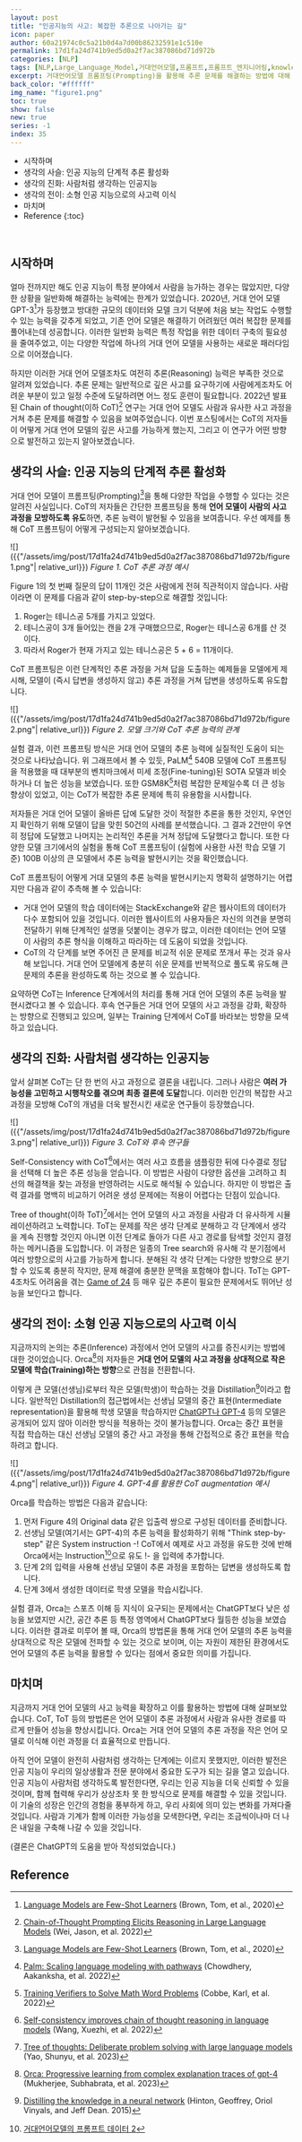 ```yaml
---
layout: post
title: "인공지능의 사고: 복잡한 추론으로 나아가는 길"
icon: paper
author: 60a21974c0c5a21b0d4a7d00b86232591e1c510e
permalink: 17d1fa24d741b9ed5d0a2f7ac387086bd71d972b
categories: [NLP]
tags: [NLP,Large_Language_Model,거대언어모델,프롬프트,프롬프트_엔지니어링,knowledge_distillation]
excerpt: 거대언어모델 프롬프팅(Prompting)을 활용해 추론 문제를 해결하는 방법에 대해 알아봅니다.
back_color: "#ffffff"
img_name: "figure1.png"
toc: true
show: false
new: true
series: -1
index: 35
---
```


* 시작하며
* 생각의 사슬: 인공 지능의 단계적 추론 활성화 
* 생각의 진화: 사람처럼 생각하는 인공지능 
* 생각의 전이: 소형 인공 지능으로의 사고력 이식 
* 마치며 
* Reference
{:toc}

<br/>

## 시작하며

얼마 전까지만 해도 인공 지능이 특정 분야에서 사람을 능가하는 경우는 많았지만, 다양한 상황을 일반화해 해결하는 능력에는 한계가 있었습니다.
2020년, 거대 언어 모델 GPT-3[^1]가 등장했고 방대한 규모의 데이터와 모델 크기 덕분에 처음 보는 작업도 수행할 수 있는 능력을 갖추게 되었고, 기존 언어 모델은 해결하기 어려웠던 여러 복잡한 문제를 풀어내는데 성공합니다.
이러한 일반화 능력은 특정 작업을 위한 데이터 구축의 필요성을 줄여주었고, 이는 다양한 작업에 하나의 거대 언어 모델을 사용하는 새로운 패러다임으로 이어졌습니다.

하지만 이러한 거대 언어 모델조차도 여전히 추론(Reasoning) 능력은 부족한 것으로 알려져 있었습니다.
추론 문제는 일반적으로 깊은 사고를 요구하기에 사람에게조차도 어려운 부분이 있고 일정 수준에 도달하려면 어느 정도 훈련이 필요합니다.
2022년 발표된 Chain of thought(이하 CoT)[^2] 연구는 거대 언어 모델도 사람과 유사한 사고 과정을 거쳐 추론 문제를 해결할 수 있음을 보여주었습니다.
이번 포스팅에서는 CoT의 저자들이 어떻게 거대 언어 모델의 깊은 사고를 가능하게 했는지, 그리고 이 연구가 어떤 방향으로 발전하고 있는지 알아보겠습니다.


## 생각의 사슬: 인공 지능의 단계적 추론 활성화

거대 언어 모델이 프롬프팅(Prompting)[^1]을 통해 다양한 작업을 수행할 수 있다는 것은 알려진 사실입니다.
CoT의 저자들은 간단한 프롬프팅을 통해 **언어 모델이 사람의 사고 과정을 모방하도록 유도**하면, 추론 능력이 발현될 수 있음을 보여줍니다.
우선 예제를 통해 CoT 프롬프팅이 어떻게 구성되는지 알아보겠습니다.

![]({{"/assets/img/post/17d1fa24d741b9ed5d0a2f7ac387086bd71d972b/figure1.png"| relative_url}})
*Figure 1. CoT 추론 과정 예시*

Figure 1의 첫 번째 질문의 답이 11개인 것은 사람에게 전혀 직관적이지 않습니다.
사람이라면 이 문제를 다음과 같이 step-by-step으로 해결할 것입니다:
1. Roger는 테니스공 5개를 가지고 있었다.
2. 테니스공이 3개 들어있는 캔을 2개 구매했으므로, Roger는 테니스공 6개를 산 것이다.
3. 따라서 Roger가 현재 가지고 있는 테니스공은 5 + 6 = 11개이다.

CoT 프롬프팅은 이런 단계적인 추론 과정을 거쳐 답을 도출하는 예제들을 모델에게 제시해, 모델이 (즉시 답변을 생성하지 않고) 추론 과정을 거쳐 답변을 생성하도록 유도합니다.

![]({{"/assets/img/post/17d1fa24d741b9ed5d0a2f7ac387086bd71d972b/figure2.png"| relative_url}})
*Figure 2. 모델 크기와 CoT 추론 능력의 관계*

실험 결과, 이런 프롬프팅 방식은 거대 언어 모델의 추론 능력에 실질적인 도움이 되는 것으로 나타났습니다.
위 그래프에서 볼 수 있듯, PaLM[^3] 540B 모델에 CoT 프롬프팅을 적용했을 때 대부분의 벤치마크에서 미세 조정(Fine-tuning)된 SOTA 모델과 비슷하거나 더 높은 성능을 보였습니다.
또한 GSM8K[^4]처럼 복잡한 문제일수록 더 큰 성능 향상이 있었고, 이는 CoT가 복잡한 추론 문제에 특히 유용함을 시사합니다.

저자들은 거대 언어 모델이 올바른 답에 도달한 것이 적절한 추론을 통한 것인지, 우연인지 확인하기 위해 모델이 답을 맞힌 50건의 사례를 분석했습니다.
그 결과 2건만이 우연히 정답에 도달했고 나머지는 논리적인 추론을 거쳐 정답에 도달했다고 합니다.
또한 다양한 모델 크기에서의 실험을 통해 CoT 프롬프팅이 (실험에 사용한 사전 학습 모델 기준) 100B 이상의 큰 모델에서 추론 능력을 발현시키는 것을 확인했습니다.

CoT 프롬프팅이 어떻게 거대 모델의 추론 능력을 발현시키는지 명확히 설명하기는 어렵지만 다음과 같이 추측해 볼 수 있습니다:
- 거대 언어 모델의 학습 데이터에는 StackExchange와 같은 웹사이트의 데이터가 다수 포함되어 있을 것입니다.
  이러한 웹사이트의 사용자들은 자신의 의견을 분명히 전달하기 위해 단계적인 설명을 덧붙이는 경우가 많고, 이러한 데이터는 언어 모델이 사람의 추론 형식을 이해하고 따라하는 데 도움이 되었을 것입니다.
- CoT의 각 단계를 보면 주어진 큰 문제를 비교적 쉬운 문제로 쪼개서 푸는 것과 유사해 보입니다.
  거대 언어 모델에게 충분히 쉬운 문제를 반복적으로 풀도록 유도해 큰 문제의 추론을 완성하도록 하는 것으로 볼 수 있습니다.

요약하면 CoT는 Inference 단계에서의 처리를 통해 거대 언어 모델의 추론 능력을 발현시켰다고 볼 수 있습니다.
후속 연구들은 거대 언어 모델의 사고 과정을 강화, 확장하는 방향으로 진행되고 있으며, 일부는 Training 단계에서 CoT를 바라보는 방향을 모색하고 있습니다.


## 생각의 진화: 사람처럼 생각하는 인공지능

앞서 살펴본 CoT는 단 한 번의 사고 과정으로 결론을 내립니다.
그러나 사람은 **여러 가능성을 고민하고 시행착오를 겪으며 최종 결론에 도달**합니다.
이러한 인간의 복잡한 사고 과정을 모방해 CoT의 개념을 더욱 발전시킨 새로운 연구들이 등장했습니다.

![]({{"/assets/img/post/17d1fa24d741b9ed5d0a2f7ac387086bd71d972b/figure3.png"| relative_url}})
*Figure 3. CoT와 후속 연구들*

Self-Consistency with CoT[^5]에서는 여러 사고 흐름을 샘플링한 뒤에 다수결로 정답을 선택해 더 높은 추론 성능을 얻습니다.
이 방법은 사람이 다양한 옵션을 고려하고 최선의 해결책을 찾는 과정을 반영하려는 시도로 해석될 수 있습니다.
하지만 이 방법은 출력 결과를 명백히 비교하기 어려운 생성 문제에는 적용이 어렵다는 단점이 있습니다.

Tree of thought(이하 ToT)[^6]에서는 언어 모델의 사고 과정을 사람과 더 유사하게 시뮬레이션하려고 노력합니다.
ToT는 문제를 작은 생각 단계로 분해하고 각 단계에서 생각을 계속 진행할 것인지 아니면 이전 단계로 돌아가 다른 사고 경로를 탐색할 것인지 결정하는 메커니즘을 도입합니다.
이 과정은 일종의 Tree search와 유사해 각 분기점에서 여러 방향으로의 사고를 가능하게 합니다.
분해된 각 생각 단계는 다양한 방향으로 분기할 수 있도록 충분히 작지만, 문제 해결에 충분한 문맥을 포함해야 합니다.
ToT는 GPT-4조차도 어려움을 겪는 [Game of 24](https://en.wikipedia.org/wiki/24_(puzzle)) 등 매우 깊은 추론이 필요한 문제에서도 뛰어난 성능을 보인다고 합니다.


## 생각의 전이: 소형 인공 지능으로의 사고력 이식
지금까지의 논의는 추론(Inference) 과정에서 언어 모델의 사고를 증진시키는 방법에 대한 것이었습니다.
Orca[^7]의 저자들은 **거대 언어 모델의 사고 과정을 상대적으로 작은 모델에 학습(Training)하는 방향**으로 관점을 전환합니다.

이렇게 큰 모델(선생님)로부터 작은 모델(학생)이 학습하는 것을 Distillation[^8]이라고 합니다.
일반적인 Distillation의 접근법에서는 선생님 모델의 중간 표현(Intermediate representation)을 활용해 학생 모델을 학습하지만
[ChatGPT나 GPT-4](https://chat.openai.com) 등의 모델은 공개되어 있지 않아 이러한 방식을 적용하는 것이 불가능합니다.
Orca는 중간 표현을 직접 학습하는 대신 선생님 모델의 중간 사고 과정을 통해 간접적으로 중간 표현을 학습하려고 합니다.

![]({{"/assets/img/post/17d1fa24d741b9ed5d0a2f7ac387086bd71d972b/figure4.png"| relative_url}})
*Figure 4. GPT-4를 활용한 CoT augmentation 예시*

Orca를 학습하는 방법은 다음과 같습니다:
1. 먼저 Figure 4의 Original data 같은 입출력 쌍으로 구성된 데이터를 준비합니다.
2. 선생님 모델(여기서는 GPT-4)의 추론 능력을 활성화하기 위해 "Think step-by-step" 같은 System instruction -! CoT에서 예제로 사고 과정을 유도한 것에 반해 Orca에서는 Instruction[^9]으로 유도 !- 을 입력에 추가합니다.
3. 단계 2의 입력을 사용해 선생님 모델이 추론 과정을 포함하는 답변을 생성하도록 합니다.
4. 단계 3에서 생성한 데이터로 학생 모델을 학습시킵니다.

실험 결과, Orca는 스포츠 이해 등 지식이 요구되는 문제에서는 ChatGPT보다 낮은 성능을 보였지만 시간, 공간 추론 등 특정 영역에서 ChatGPT보다 월등한 성능을 보였습니다.
이러한 결과로 미루어 볼 때, Orca의 방법론을 통해 거대 언어 모델의 추론 능력을 상대적으로 작은 모델에 전파할 수 있는 것으로 보이며, 이는 자원이 제한된 환경에서도 언어 모델의 추론 능력을 활용할 수 있다는 점에서 중요한 의미를 가집니다.


## 마치며
지금까지 거대 언어 모델의 사고 능력을 확장하고 이를 활용하는 방법에 대해 살펴보았습니다.
CoT, ToT 등의 방법론은 언어 모델이 추론 과정에서 사람과 유사한 경로를 따르게 만들어 성능을 향상시킵니다.
Orca는 거대 언어 모델의 추론 과정을 작은 언어 모델로 이식해 이런 과정을 더 효율적으로 만듭니다.

아직 언어 모델이 완전히 사람처럼 생각하는 단계에는 이르지 못했지만, 이러한 발전은 인공 지능이 우리의 일상생활과 전문 분야에서 중요한 도구가 되는 길을 열고 있습니다.
인공 지능이 사람처럼 생각하도록 발전한다면, 우리는 인공 지능을 더욱 신뢰할 수 있을 것이며, 함께 협력해 우리가 상상조차 못 한 방식으로 문제를 해결할 수 있을 것입니다.
이 기술의 성장은 인간의 경험을 풍부하게 하고, 우리 사회에 의미 있는 변화를 가져다줄 것입니다.
사람과 기계가 함께 이러한 가능성을 모색한다면, 우리는 조금씩이나마 더 나은 내일을 구축해 나갈 수 있을 것입니다.

(결론은 ChatGPT의 도움을 받아 작성되었습니다.)

## Reference
[^1]: [Language Models are Few-Shot Learners](https://arxiv.org/abs/2005.14165) (Brown, Tom, et al., 2020)
[^2]: [Chain-of-Thought Prompting Elicits Reasoning in Large Language Models](https://arxiv.org/abs/2201.11903) (Wei, Jason, et al. 2022)
[^3]: [Palm: Scaling language modeling with pathways](https://arxiv.org/abs/2204.02311) (Chowdhery, Aakanksha, et al. 2022)
[^4]: [Training Verifiers to Solve Math Word Problems](https://arxiv.org/abs/2110.14168) (Cobbe, Karl, et al. 2022)
[^5]: [Self-consistency improves chain of thought reasoning in language models](https://arxiv.org/abs/2203.11171) (Wang, Xuezhi, et al. 2022)
[^6]: [Tree of thoughts: Deliberate problem solving with large language models](https://arxiv.org/abs/2305.10601) (Yao, Shunyu, et al. 2023)
[^7]: [Orca: Progressive learning from complex explanation traces of gpt-4](https://arxiv.org/abs/2306.02707) (Mukherjee, Subhabrata, et al. 2023)
[^8]: [Distilling the knowledge in a neural network](https://arxiv.org/abs/1503.02531) (Hinton, Geoffrey, Oriol Vinyals, and Jeff Dean. 2015)
[^9]: [거대언어모델의 프롬프트 데이터 2](https://ncsoft.github.io/ncresearch/f596e51b591092dda565cff8cb37ae91cda2e84c)
